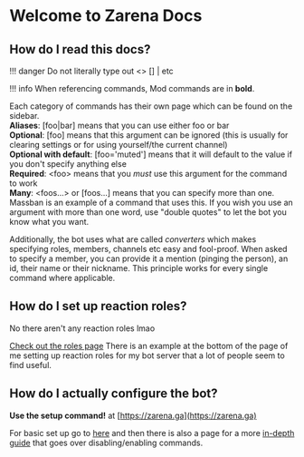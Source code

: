 # Welcome to Zarena Docs

## How do I read this docs?

!!! danger
    Do not literally type out &lt;&gt; \[\] \| etc

!!! info
    When referencing commands, Mod commands are in **bold**.

Each category of commands has their own page which can be found on the sidebar.  
**Aliases**: \[foo\|bar\] means that you can use either foo or bar  
**Optional**: \[foo\] means that this argument can be ignored \(this is usually for clearing settings or for using yourself/the current channel\)  
**Optional with default**: \[foo='muted'\] means that it will default to the value if you don't specify anything else  
**Required**: &lt;foo&gt; means that you _must_ use this argument for the command to work  
**Many**: &lt;foos...&gt; or \[foos...\] means that you can specify more than one. Massban is an example of a command that uses this. If you wish you use an argument with more than one word, use "double quotes" to let the bot you know what you want.

Additionally, the bot uses what are called _converters_ which makes specifying roles, members, channels etc easy and fool-proof. When asked to specify a member, you can provide it a mention \(pinging the person\), an id, their name or their nickname. This principle works for every single command where applicable.

## How do I set up reaction roles?
No there aren't any reaction roles lmao

[Check out the roles page](https://zarena.ga) There is an example at the bottom of the page of me setting up reaction roles for my bot server that a lot of people seem to find useful.

## How do I actually configure the bot?

**Use the setup command!** at [https://zarena.ga](https://zarena.ga)


For basic set up go to [here](https://zarena.ga) and then there is also a page for a more [in-depth guide](https://zarena.ga) that goes over disabling/enabling commands.